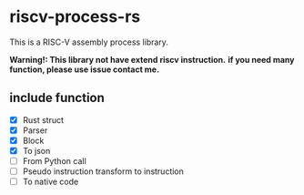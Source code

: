 # riscv-process-rs

This is a RISC-V assembly process library.

**Warning!: This library not have extend riscv instruction.**
**if you need many function, please use issue contact me.**

## include function

- [x] Rust struct
- [x] Parser
- [x] Block
- [x] To json
- [ ] From Python call
- [ ] Pseudo instruction transform to instruction
- [ ] To native code
